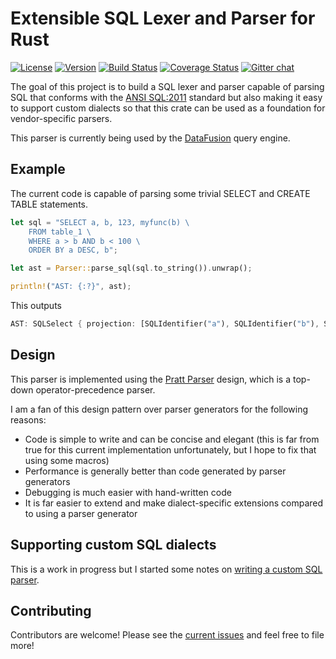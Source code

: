 # Extensible SQL Lexer and Parser for Rust

[![License](https://img.shields.io/badge/License-Apache%202.0-blue.svg)](https://opensource.org/licenses/Apache-2.0)
[![Version](https://img.shields.io/crates/v/sqlparser.svg)](https://crates.io/crates/sqlparser)
[![Build Status](https://travis-ci.org/andygrove/sqlparser-rs.svg?branch=master)](https://travis-ci.org/andygrove/sqlparser-rs)
[![Coverage Status](https://coveralls.io/repos/github/andygrove/sqlparser-rs/badge.svg?branch=master)](https://coveralls.io/github/andygrove/sqlparser-rs?branch=master)
[![Gitter chat](https://badges.gitter.im/gitterHQ/gitter.png)](https://gitter.im/datafusion-rs)

The goal of this project is to build a SQL lexer and parser capable of parsing SQL that conforms with the [ANSI SQL:2011](https://jakewheat.github.io/sql-overview/sql-2011-foundation-grammar.html#_5_1_sql_terminal_character) standard but also making it easy to support custom dialects so that this crate can be used as a foundation for vendor-specific parsers.

This parser is currently being used by the [DataFusion](https://github.com/datafusion-rs/datafusion) query engine.

## Example

The current code is capable of parsing some trivial SELECT and CREATE TABLE statements.

```rust
let sql = "SELECT a, b, 123, myfunc(b) \
    FROM table_1 \
    WHERE a > b AND b < 100 \
    ORDER BY a DESC, b";

let ast = Parser::parse_sql(sql.to_string()).unwrap();

println!("AST: {:?}", ast);
```

This outputs

```rust
AST: SQLSelect { projection: [SQLIdentifier("a"), SQLIdentifier("b"), SQLLiteralLong(123), SQLFunction { id: "myfunc", args: [SQLIdentifier("b")] }], relation: Some(SQLIdentifier("table_1")), selection: Some(SQLBinaryExpr { left: SQLBinaryExpr { left: SQLIdentifier("a"), op: Gt, right: SQLIdentifier("b") }, op: And, right: SQLBinaryExpr { left: SQLIdentifier("b"), op: Lt, right: SQLLiteralLong(100) } }), order_by: Some([SQLOrderBy { expr: SQLIdentifier("a"), asc: false }, SQLOrderBy { expr: SQLIdentifier("b"), asc: true }]), group_by: None, having: None, limit: None }
```

## Design

This parser is implemented using the [Pratt Parser](https://tdop.github.io/) design, which is a top-down operator-precedence parser.

I am a fan of this design pattern over parser generators for the following reasons:

- Code is simple to write and can be concise and elegant (this is far from true for this current implementation unfortunately, but I hope to fix that using some macros)
- Performance is generally better than code generated by parser generators
- Debugging is much easier with hand-written code
- It is far easier to extend and make dialect-specific extensions compared to using a parser generator

## Supporting custom SQL dialects

This is a work in progress but I started some notes on [writing a custom SQL parser](docs/custom_sql_parser.md).

## Contributing

Contributors are welcome! Please see the [current issues](https://github.com/andygrove/sqlparser-rs/issues) and feel free to file more!
